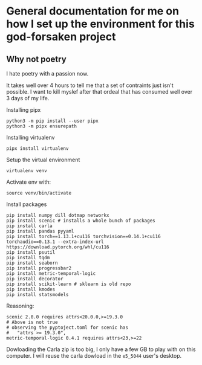 # General documentation for me on how I set up the environment for this god-forsaken project

## Why not poetry
I hate poetry with a passion now.

It takes well over 4 hours to tell me that a set of contraints just isn't possible. I want to kill myslef after that ordeal that has consumed well over 3 days of my life.

Installing pipx

```
python3 -m pip install --user pipx
python3 -m pipx ensurepath
```


Installing virtualenv

```
pipx install virtualenv
```

Setup the virtual environment
```
virtualenv venv
```


Activate env with:
```
source venv/bin/activate
```


Install packages
```
pip install numpy dill dotmap networkx
pip install scenic # installs a whole bunch of packages
pip install carla
pip install pandas pyyaml
pip install torch==1.13.1+cu116 torchvision==0.14.1+cu116 torchaudio==0.13.1 --extra-index-url https://download.pytorch.org/whl/cu116
pip install psutil
pip install tqdm
pip install seaborn
pip install progressbar2
pip install metric-temporal-logic
pip install decorator
pip install scikit-learn # sklearn is old repo
pip install kmodes
pip install statsmodels
```


Reasoning:
```
scenic 2.0.0 requires attrs<20.0.0,>=19.3.0
# Above is not true
# observing the pyptoject.toml for scenic has
# 	"attrs >= 19.3.0",
metric-temporal-logic 0.4.1 requires attrs<23,>=22
```


Dowloading the Carla zip is too big, I only have a few GB to play with on this computer. 
I will reuse the carla dowload in the `e5_5044` user's desktop.


